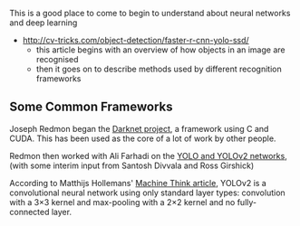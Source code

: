 
This is a good place to come to begin to understand about neural networks and deep learning

* http://cv-tricks.com/object-detection/faster-r-cnn-yolo-ssd/
  * this article begins with an overview of how objects in an image are recognised
  * then it goes on to describe methods used by different recognition frameworks


## Some Common Frameworks

Joseph Redmon began the [Darknet project](https://github.com/pjreddie/darknet), a framework using C and CUDA. 
This has been used as the core of a lot of work by other people. 

Redmon then worked with Ali Farhadi on the [YOLO and YOLOv2 networks](https://pjreddie.com/darknet/yolo/), 
(with some interim input from Santosh Divvala and Ross Girshick)

According to Matthijs Hollemans' [Machine Think article](http://machinethink.net/blog/object-detection-with-yolo/), 
YOLOv2 is a convolutional neural network using only standard layer types: 
convolution with a 3×3 kernel and max-pooling with a 2×2 kernel 
and no fully-connected layer.

